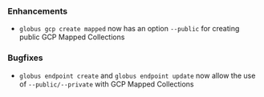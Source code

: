 ### Enhancements

* `globus gcp create mapped` now has an option `--public` for creating public
  GCP Mapped Collections

### Bugfixes

* `globus endpoint create` and `globus endpoint update` now allow the use of
  `--public/--private` with GCP Mapped Collections
